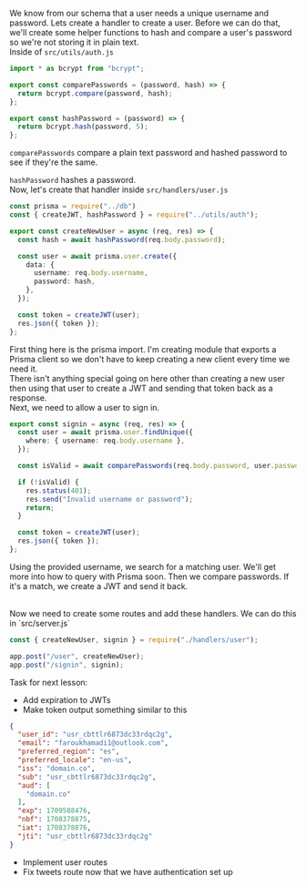 We know from our schema that a user needs a unique username and password. Lets create a handler to create a user. Before we can do that, we'll create some helper functions to hash and compare a user's password so we're not storing it in plain text.
<br>
Inside of `src/utils/auth.js`

```ts
import * as bcrypt from "bcrypt";

export const comparePasswords = (password, hash) => {
  return bcrypt.compare(password, hash);
};

export const hashPassword = (password) => {
  return bcrypt.hash(password, 5);
};
```

`comparePasswords` compare a plain text password and hashed password to see if they're the same.
<br>

`hashPassword` hashes a password.
<br>
Now, let's create that handler inside `src/handlers/user.js`

```ts
const prisma = require("../db")
const { createJWT, hashPassword } = require("../utils/auth");

export const createNewUser = async (req, res) => {
  const hash = await hashPassword(req.body.password);

  const user = await prisma.user.create({
    data: {
      username: req.body.username,
      password: hash,
    },
  });

  const token = createJWT(user);
  res.json({ token });
};
```

First thing here is the prisma import. I'm creating module that exports a Prisma client so we don't have to keep creating a new client every time we need it.
<br>
There isn't anything special going on here other than creating a new user then using that user to create a JWT and sending that token back as a response.
<br>
Next, we need to allow a user to sign in.

```ts
export const signin = async (req, res) => {
  const user = await prisma.user.findUnique({
    where: { username: req.body.username },
  });

  const isValid = await comparePasswords(req.body.password, user.password);

  if (!isValid) {
    res.status(401);
    res.send("Invalid username or password");
    return;
  }

  const token = createJWT(user);
  res.json({ token });
};
```

Using the provided username, we search for a matching user. We'll get more into how to query with Prisma soon. Then we compare passwords. If it's a match, we create a JWT and send it back.

<br>
Now we need to create some routes and add these handlers. We can do this in `src/server.js`

```ts
const { createNewUser, signin } = require("./handlers/user");

app.post("/user", createNewUser);
app.post("/signin", signin);
```

Task for next lesson:

- Add expiration to JWTs
- Make token output something similar to this

```json
{
  "user_id": "usr_cbttlr6873dc33rdqc2g",
  "email": "faroukhamadi1@outlook.com",
  "preferred_region": "es",
  "preferred_locale": "en-us",
  "iss": "domain.co",
  "sub": "usr_cbttlr6873dc33rdqc2g",
  "aud": [
    "domain.co"
  ],
  "exp": 1709588476,
  "nbf": 1708378875,
  "iat": 1708378876,
  "jti": "usr_cbttlr6873dc33rdqc2g"
}
```

- Implement user routes
- Fix tweets route now that we have authentication set up
